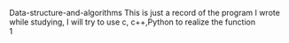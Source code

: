 Data-structure-and-algorithms
This is just a record of the program I wrote while studying, I will try to use c, c++,Python to realize the function   
1